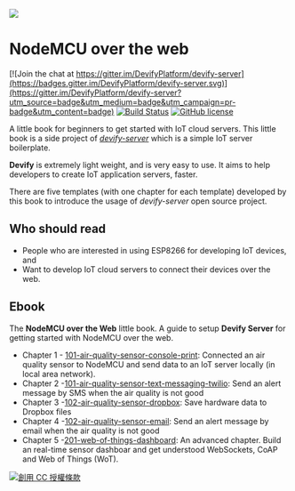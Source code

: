 ![](http://res.cloudinary.com/jollen/image/upload/h_110/v1455862763/devify-logo_rh63vl.png)

# NodeMCU over the web

[![Join the chat at https://gitter.im/DevifyPlatform/devify-server](https://badges.gitter.im/DevifyPlatform/devify-server.svg)](https://gitter.im/DevifyPlatform/devify-server?utm_source=badge&utm_medium=badge&utm_campaign=pr-badge&utm_content=badge)
[![Build Status](https://travis-ci.org/DevifyPlatform/devify-server.svg?branch=master)](https://travis-ci.org/DevifyPlatform/devify-server)
[![GitHub license](https://img.shields.io/github/license/DevifyPlatform/devify-server.svg)](https://github.com/DevifyPlatform/devify-server)

A little book for beginners to get started with IoT cloud servers. This little book is a side project of [*devify-server*](https://github.com/DevifyPlatform/devify-server) which is a simple IoT server boilerplate.

**Devify** is extremely light weight, and is very easy to use. It aims to help developers to create IoT application servers, faster.

There are five templates (with one chapter for each template) developed by this book to introduce the usage of *devify-server* open source project.

## Who should read

* People who are interested in using ESP8266 for developing IoT devices, and
* Want to develop IoT cloud servers to connect their devices over the web.

## Ebook

The **NodeMCU over the Web** little book. A guide to setup **Devify Server** for getting started with NodeMCU over the web.

* Chapter 1 - [101-air-quality-sensor-console-print](101-air-quality-sensor-console-print): Connected an air quality sensor to NodeMCU and send data to an IoT server locally (in local area network).
* Chapter 2 -[101-air-quality-sensor-text-messaging-twilio](101-air-quality-sensor-text-messaging-twilio): Send an alert message by SMS when the air quality is not good
* Chapter 3 -[102-air-quality-sensor-dropbox](102-air-quality-sensor-dropbox): Save hardware data to Dropbox files
* Chapter 4 -[102-air-quality-sensor-email](102-air-quality-sensor-email): Send an alert message by email when the air quality is not good
* Chapter 5 -[201-web-of-things-dashboard](201-web-of-things-dashboard): An advanced chapter. Build an real-time sensor dashboar and get understood WebSockets, CoAP and Web of Things (WoT).

<a rel="license" href="http://creativecommons.org/licenses/by/4.0/"><img alt="創用 CC 授權條款" style="border-width:0" src="https://i.creativecommons.org/l/by/4.0/88x31.png" /></a>

